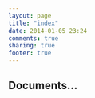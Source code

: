 ```yaml
---
layout: page
title: "index"
date: 2014-01-05 23:24
comments: true
sharing: true
footer: true
---
```

## Documents…